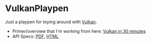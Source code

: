 # VulkanPlaypen

Just a playpen for toying around with [Vulkan](https://www.khronos.org/vulkan/).

* Primer/overview that I'm working from here: [Vulkan in 30 minutes](https://renderdoc.org/vulkan-in-30-minutes.html)
* API Specs: [PDF](https://www.khronos.org/registry/vulkan/specs/1.0/apispec.pdf), [HTML](https://www.khronos.org/registry/vulkan/specs/1.0/apispec.html)